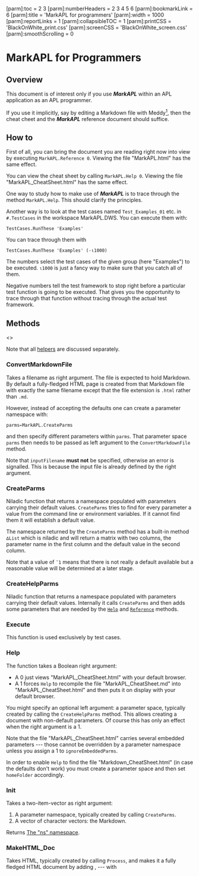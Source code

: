 [parm]:toc             = 2 3
[parm]:numberHeaders   = 2 3 4 5 6
[parm]:bookmarkLink    = 6
[parm]:title           = 'MarkAPL for programmers'
[parm]:width           = 1000
[parm]:reportLinks     = 1
[parm]:collapsibleTOC  = 1
[parm]:printCSS        = 'BlackOnWhite_print.css'
[parm]:screenCSS       = 'BlackOnWhite_screen.css'
[parm]:smoothScrolling = 0

MarkAPL for Programmers
=======================


Overview
--------

This document is of interest only if you use **_MarkAPL_** within an APL application as an APL programmer.

If you use it implicitly, say by editing a Markdown file with Meddy[^meddy], then the cheat cheet and the **_MarkAPL_** reference document should suffice.


How to
------

First of all, you can bring the document you are reading right now into view by executing `MarkAPL.Reference 0`. Viewing the file "MarkAPL.html" has the same effect.

You can view the cheat sheet by calling `MarkAPL.Help 0`. Viewing the file "MarkAPL_CheatSheet.html" has the same effect.

One way to study how to make use of **_MarkAPL_** is to trace through the method `MarkAPL.Help`. This should clarify the principles.

Another way is to look at the test cases named `Test_Examples_01` etc. in `#.TestCases` in the workspace MarkAPL.DWS. You can execute them with:

~~~
TestCases.RunThese 'Examples'
~~~

You can trace through them with

~~~
TestCases.RunThese 'Examples' (-⍳1000)
~~~

The numbers select the test cases of the given group (here "Examples") to be executed. `⍳1000` is just a fancy way to make sure that you catch all of them.

Negative numbers tell the test framework to stop right before a particular test function is going to be executed. That gives you the opportunity to trace through that function without tracing through the actual test framework. 




Methods
-------

<<SubTOC>>

Note that all [helpers](#Helpers) are discussed separately.


### ConvertMarkdownFile

Takes a filename as right argument. The file is expected to hold Markdown. By default a fully-fledged HTML page is created from that Markdown file with exactly the same filename except that the file extension is `.html` rather than `.md`.

However, instead of accepting the defaults one can create a parameter namespace with:

~~~
parms←MarkAPL.CreateParms
~~~

and then specify different parameters within `parms`. That parameter space `parms` then needs to be passed as left argument to the `ConvertMarkdownFile` method.

Note that `inputFilename` **must not** be specified, otherwise an error is signalled. This is because the input file is already defined by the right argument.


### CreateParms

Niladic function that returns a namespace populated with parameters carrying their default values. `CreateParms` tries to find for every parameter a value from the command line or environment variables. If it cannot find them it will establish a default value.

The namespace returned by the `CreateParms` method has a built-in method `∆List` which is niladic and will return a matrix with two columns, the parameter name in the first column and the default value in the second column.

Note that a value of `¯1` means that there is not really a default available but a reasonable value will be determined at a later stage.


### CreateHelpParms

Niladic function that returns a namespace populated with parameters carrying their default values. Internally it calls `CreateParms` and then adds some parameters that are needed by the [`Help`](#) and [`Reference`](#ref_method) methods.
  
    
### Execute

This function is used exclusively by test cases.
  
        
### Help

The function takes a Boolean right argument: 
* A 0 just views "MarkAPL_CheatSheet.html" with your default browser.
* A 1 forces `Help` to recompile the file "MarkAPL_CheatSheet.md" into 
  "MarkAPL_CheatSheet.html" and then puts it on display with your default browser.

You might specify an optional left argument: a parameter space, typically created by calling the `CreateHelpParms` method. This allows creating a document with non-default parameters. Of course this has only an effect when the right argument is a 1. 

Note that the file "MarkAPL_CheatSheet.html" carries several embedded parameters --- those cannot be overridden by a parameter namespace unless you assign a 1 to `ignoreEmbeddedParms`.

In order to enable `Help` to find the file "Markdown_CheatSheet.html" (in case the defaults don't work) you must create a parameter space and then set `homeFolder` accordingly.
 
            
### Init

Takes a two-item-vector as right argument:

1. A parameter namespace, typically created by calling `CreateParms`.
2. A vector of character vectors: the Markdown.

Returns [The "ns" namespace](#).  

             
### MakeHTML_Doc

Takes HTML, typically created by calling `Process`, and makes it a fully fledged HTML document by adding <body>, <head> --- with <title> --- and <html> with the DocType.
 
    
### MarkDown2HTML

This ambivalent function requires some Markdown as right argument.

It returns (since version 1.7.0) a two-item vector (shy):

* The HTML.
* The `ns` namespace. This allows you to check `ns.report` for any problems.

Without an --- optional --- left argument it creates just the HTML from the Markdown.

However, you can also create a parameter space by calling `CreateParms` and set `outputFilename`. In that case it will create a fully-fledged HTML page from the Markdown and write it to that file. The generated page is also returned as result.

Finally one can also set the `inputFilename` parameter. This trumps the right argument: it reads the input file, expecting it to be Markdown, creates HTML5 from it and write it to the output file. Again the HTML is also returned as result.

Internally it calls `Init` & `Process` & `MakeHTML_Doc`. 

Note that in case the parameter `createFullHtmlPage` is `¯1` (the default value which means "undefiend") the default behaviour of `MarkDown2HTML` is defined by the setting of the parameter `outputFilename`: if `outputFilename` is not empty then `createFullHtmlPage` will default to 1, otherwise to 0, and that's what `Markdown2HTML` will take into account.


### Process          

This function takes --- and returns --- an `ns` namespace which was typically created by calling `Init`. 


### Reference{#ref_method}

The function takes a Boolean right argument: 
* A 0 just views "MarkAPL.html" with your default browser.
* A 1 forces it to recompile the file "MarkAPL.md" into "MarkAPL.html" and then puts it on display with your default browser.

You might specify an optional left argument: a parameter space, typically created by calling the `CreateHelpParms` method. This allows creating a help file with non-default parameters. Of course this has only an effect when the right argument is a 1. 

Note that the file "MarkAPL.html" carries several
embedded parameters --- those cannot be overridden by a parameter namespace unless you assign a 1 to `ignoreEmbeddedParms`.

In order to enable `Reference` to find the file "MarkAPL.html" (in case the defaults don't work) you must create a parameter space and then set 
`homeFolder`.

 
### Version

Returns the name, the version number --- including the built-ID --- and the version date of **_MarkAPL_**.


Parameters
----------

In order to specify parameters follow these steps:

~~~
      parms←MarkAPL.CreateParms''
      parms.∆List   ⍝ lists all parameters with their defaults
 bookmarkLink                                                    6 
 bookmarkMayStartWithDigit                                       1
 charset                                                     utf-8 
 checkFootnotes                              ⍝ defaults to "debug"
 checkLinks                                  ⍝ defaults to "debug"
 collapsibleTOC                                                  0
 compileFunctions                                                1 
 compressCSS                                                     1
 createFullHtmlPage                                              0
 cssURL                                                         ¯1
 debug                                 ⍝ 0 in Runtime, 1 otherwise
 div_h_tag                                                       1
 enforceEdge                                                     1
 footnotesCaption                                      'Footnotes'
 head                                                           '' 
 homefolder                                                     ¯1
 inputFilename                                         
 lang                                                         "en"
 leanpubExtensions                                               0
 leanpubIconsUrl    'https://download.aplwiki.com/LeanPub/Images/'
 lineNumberOffset                                                0
 linkToCSS                                                       0 
 markdownStrict                                                  0 
 noCSS                                                           0
 numberHeaders                                                   0 
 outputFilename                                        
 printCSS                                        MarkAPL_print.css 
 reportLinks                                                     0
 reportLinksCaption                                  'Link report'
 screenCSS                                      MarkAPL_screen.css
 subTocs                                                         1 
 syntaxSugar                                                     1
 title                                                     MarkAPL 
 toc                                                             0 
 verbose                                                         1 
 width                                                       900px
~~~

The function `∆List` lists all the variables in the parameter space with their corresponding values.

After making amendments the parameter space can be passed as the first argument to the `MarkAPL.Init` function. See [How-to](#) for details. 

The parameters themselves are discussed in the **_MarkAPL_** reference.


Function calls
--------------

It is possible to embed APL function calls in your Markdown document. The simplest way to call a function `#.foo` is:

~~~
This: ⍎⍎#.foo⍎⍎ is the result.
~~~

Given a function `#.foo←{'FOO'}` this will be the result:

~~~
This: FOO is the result.
~~~

The main purpose of this feature is to either inject simple text or one or more HTML blocks.

Notes:

* You cannot inject Markdown block elements like lists, code blocks, block quotes, etc: it won't be processed any more when the function 
  is called. However, in-line mark-up (`**`, `_`, `~~` etc) **is** recognized and processed, and so is typographical sugar.
* The function name must always be fully qualified; that means the function 
  cannot live in either a class instance or an unnamed namespace.
* The `ns` namespace is **always** provided as right argument to the function. 

You may specify something to the right as in this example:

~~~
This: ⍎⍎#.foo 1 2 'hello'⍎⍎ is the result.
~~~

The array `1 2 'hello'` is however passed as **left** argument since `ns` is always passed as the right argument.

The result of such an embedded function must be one of:

* An empty vector.
* Markdown (simple string or nested vector of text vectors).
* An HTML block (nested vector of text vectors).

However, mixing Markdown and HTML blocks is **not permitted**. 

In case the function returns an HTML block the function call must stand on its own on a line.

If an HTML block is returned then the function is responsible for the correct formatting. In particular a `<pre>` block **must** look like this otherwise you might not get the desired result:

~~~
<pre><code>Line 1
Line 2
Last line
</code></pre>
~~~

Notes:

* If the function returns something that starts with a < and ends with a 
  corresponding tag then it is recognized as an HTML block. You can prevent that by adding leading white space.
* The `<pre><code>` must go onto the same line as the first line of the code; 
  otherwise you end up with a starting empty line.
* If the embedded function returns something with a depth different from 0, 1 
  and 2 an error is thrown.
* Anything that is supposed to be recognized as an HTML block **must not** carry any leading blanks: an HTML block starts by definition with a `<` char.


The `ns` namespace.
-------------------


### Overview{#OV4}

The `ns` namespace is returned (created) by the `Init` method and modified by the `Process` method. It contains both input and output variables.

Before `Process` is run the variables `emptyLines`, `leadingChars`, `markdown`, `markdownLC `and `withoutBlanks` hold data that is extracted from the Markdown. When `Process` is running block by block is processed and removed from these variables. At the same time the variable `parms.html` is collecting the resulting html. Other variables (`abbreviations`, `data`, `footnoteDefs`, `headers`, `linkRefs`, `parms`, `subToc` and `toc`) may or may not collect data in the process as well.

The two variables `report` and `lineNumber` are special, see there.


### The ns namespace in detail {#ns_details}

<<SubTOC>>

The namespace contains the following variables:


#### abbreviations

A (possibly empty) vector of two-item-vectors. The first item holds the abbreviation, the second item the explanation or comment. 
  
       
#### emptyLines

A vector of Booleans indicating which lines in `markdown` are empty. Lines consisting of white-space characters only are considered empty.


#### embeddedParms

A matrix with two columns and as many rows as there are embedded parameters.

This document for example carries these embedded parameters:

~~~
      ns.embeddedParms
 toc                            2 3 
 numberHeaders            2 3 4 5 6 
 bookmarkLink                     6 
 viewInBrowser                    1 
 collapsibleTOC                   1 
 title            MarkAPL Reference 
 width                         1100 
 reportLinks                      1 
~~~


#### footnoteDefs

A matrix that carries all footnote definitions found in `markdown`. The matrix has these columns:

1. Running number, starting from 1. 
1. Bookmark name.
1. Caption.


#### headerLineNos

An integer vector that carries the line numbers of `headers`.


#### headers

A matrix that carries all headers defined in `markdown`.

The matrix has three or four columns:

1. The level of the header, starting with 0.
1. The anchor-ready version of the caption.
1. The caption.
1. The tiered number of the header. 

Naturally the last column does not exist in case `numberHeaders` is 0.
 
      
#### html

After having created the `ns` namespace by calling `Init` this variable is empty. By running the `Process` method this variable will be filled up.


#### leadingChars

After having created the `ns` namespace by calling `Init` this variable contains a limited number of characters from `markdown`. Leading white-space is removed. This increases performance for many of the checks to be carried out by `Process`.  


#### lineNumbers

After having created the `ns` namespace by calling `Init` this variable contains a vector of integers representing line numbers in `markdown`. This allows the current line number to be reported in case there is a problem like odd number of double quotes, invalid internal links etc. Note that function calls (See "Embedded APL function calls" in the **_MarkAPL_** reference) can access the line numbers as well.

Note that line numbers refer to the MarkDown rather than the HTML.  

See also the parameter `lineNumberOffset` in the **_MarkAPL_** reference.
  

#### linkRefs

A vector of vectors holding information regarding all link references (see the **_MarkAPL_** reference for details regarding link references):

1. id
1. url
1. alt text or empty
1. special attributes or empty


#### markdown

This variable holds the Markdown to be processed by `Process`.
  
   
#### markdownLC

Same as `markdown` but all in lower case. That speeds things up at the expense of memory.
  
 
#### noOf

The number of lines processed in the next (or current) step.
  
     
#### parms

The parameters that were passed to `Init`.
  
      
#### report

After having created the `ns` namespace by calling `CreateParms` this variable is empty. The `Process` method might add remarks to this variable in case it finds something to complain about or comment on.

Some methods print what they assign to `report` also to the session in case the parameter `verbose` is 1.


#### subToc

This is a vector of two-item vectors:

1. The level of the header, starting with 1.
2. The caption of the header as displayed.


#### toc{#ns_toc}

This is a vector of ~~four~~ three-item vectors:

1. The level of the header, starting with 1.
2. The caption of the header as displayed.
3. The internal link name.

Note that prior to version 2.8 there was a forth column (4. The type of the header: 1 = SeText, 2 = ATX.) which was removed then.
  
     
#### withoutBlanks

Same as `markdown` but without any blanks. This speeds things up at the expense of memory.


Helpers
-------

This chapter comprises all methods that help converting APL arrays into Markdown.

<<SubTOC>>


### Matrix2MarkdownList

This helper method takes an APL matrix and converts it to a list definition in Markdown.

Note that the table must have three columns:

1. List type. A 0 defines a bulleted list. Any positive integer starts an ordered list, and defines at the same time the starting point.
2. Nesting level. The first row must start with nesting level 0 or 1.
3. Either a text vector or a vector of text vectors.

Example; this:

~~~
 m←''
 m,←⊂0 1 'Level 1 a bull'
 m,←⊂2 2 'Level 2 a num'
 m,←⊂2 2('Level 2 b num' '' 'Another para' '' '~~~' '{+⌿⍵}' '~~~')
 m,←⊂2 2 'Level 2 c num'
 md←MarkAPL.Matrix2MarkdownList⊃m
 ns←MarkAPL.Init''md
 ns←MarkAPL.Process ns
~~~

leads to this list:

* Level 1 a bull  
  2. Level 2 a num 
  2. Level 2 b num 
                   
     Another para  
                   
     ~~~
     {+⌿⍵}         
     ~~~

  2. Level 2 c num 


### Matrix2MarkdownTable

This helper method takes an APL matrix and converts it to a table definition in Markdown.

Without a left argument there are no column headers, and alignment is ruled by data type: strictly numeric columns are right-aligned, everything else is left-aligned:

~~~
      M←('APL' 99 'Really great')('Python' 70 'Nice')('Cobol' 1 'Oh dear')
      ⎕←MarkAPL.Matrix2MarkdownTable M
|-|-:|-|
| APL | 99 | Really great |
| Python | 70 | Nice |
| Cobol | 1 | Oh dear |
~~~

This results in this:

| :- | -: | :- |            
| APL | 99 | Really great | 
| Python | 70 | Nice |      
| Cobol | 1 | Oh dear |     

You can specify column headers via the left argument. Naturally the length of the left argument must match the number of columns in the matrix. You can use leading and trailing `:` in order to define column alignment.

Note that any `|` in the matrix is automatically escaped except when it appears in code:

~~~
      ch←'Lang' 'Prod:Rank' ':Comment:'
      M←('APL' 99 'Really great')('Python' 70 'Nice')('Cobol' 1 'Oh|dear')
      ⎕←MarkAPL.Matrix2MarkdownTable M
| Lang | Prod:Rank | Comment |
|-|-:|:-:|
| APL | 99 | Really great |
| Python | 70 | Nice `|`|
| Cobol | 1 | Oh\|dear |
~~~

This results in this:

| Lang | Prod:Rank | Comment |
|-|-:|:-:|
| APL | 99 | Really great |
| Python | 70 | Nice `|`|
| Cobol | 1 | Oh\|dear |

Notes:
* The first column is aligned to the left because the column title did not 
  define anything and the data is not strictly numeric, therefore the default takes place which is left-aligned.
* The second column is aligned to the right because the column title did not 
  define anything and the data is numeric.
* The third column is centered because that's what the column header defined.

Problems
-------


### Bugs

Please report any bugs to <mailto:kai@aplteam.com>. I appreciate:

* The input (Markdown)
* Any non-default settings of parameters
* A short description of the problem (not as short as "It did not work!")

  This is particularly important because I have received a number of bug reports where **_MarkAPL_** did _exactly_ what it was supposed to do, so without knowing what the user expected I cannot explain why it did not fulfil the user's expectations, because it _did_ work! One gentleman even insisted that there was nothing to explain because it was a no-brainer. Well, it wasn't.
  
  So please tell me what you expect to see.
  
* The version number of **_MarkAPL_**.


### Unexpected results

Before reporting a bug please check carefully your Markdown. More often than not mistakes in the Markdown are causing the problem.

If you cannot work out why it goes wrong report it to me -- see the previous topic for how to report a problem.

This document refers to version 5.0.0 of **_MarkAPL_**.

Kai Jaeger ⋄ APL Team Ltd ⋄ 2018-10-17

[^meddy]: The Markdown editor Meddy on GitHub: <https://github.com/aplteam/Meddy>
[^abandon]: Wikipedia definition of abandonware: <https://www.wikiwand.com/en/Abandonware>
[^commonmark]: The CommonMark specification: <http://spec.commonmark.org/> 

*[Abbreviations]: Text is marked up with the <abbr> tag

[cheatsheet]: http://download.aplteam.com/MarkAPL_CheatSheet.htm "The MarkAPL cheatsheet"{target="_blank"}
[commonmark_on_html_blocks]: http://spec.commonmark.org/0.24/#html-blocks "Common mark on HTML blocks"{target="_blank"}
[git]: https://help.github.com/articles/working-with-advanced-formatting/ "GIT's formatting rules"{target="_blank"}
[markdown_extra]: https://www.wikiwand.com/en/Markdown_Extra{target="_blank"}
[pandoc]: http://pandoc.org/README.html{target="_blank"}